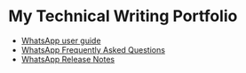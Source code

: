 <!DOCTYPE html>
<html lang="en">
<head>
  <meta charset="UTF-8" />
  <title>My Portfolio</title>
</head>
<body>
  <h1>My Technical Writing Portfolio</h1>
  <ul>
    <li><a href="WhatsApp user guide.pdf" target="_blank">WhatsApp user guide</a></li>
    <li><a href="WhatsApp Frequently Asked Questions.pdf" target="_blank">WhatsApp Frequently Asked Questions</a></li>
    <li><a href="WhatsApp Release Notes.pdf" target="_blank">WhatsApp Release Notes</a></li>
    <!-- Add more links as needed -->
  </ul>
</body>
</html>
